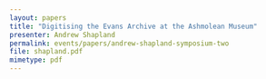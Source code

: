```yaml
---
layout: papers
title: "Digitising the Evans Archive at the Ashmolean Museum"
presenter: Andrew Shapland
permalink: events/papers/andrew-shapland-symposium-two
file: shapland.pdf
mimetype: pdf
---
```

